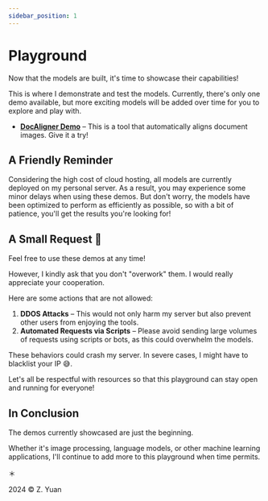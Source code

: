 ```yaml
---
sidebar_position: 1
---
```


# Playground

Now that the models are built, it's time to showcase their capabilities!

This is where I demonstrate and test the models. Currently, there's only one demo available, but more exciting models will be added over time for you to explore and play with.

- [**DocAligner Demo**](./docaligner-demo.md) – This is a tool that automatically aligns document images. Give it a try!

## A Friendly Reminder

Considering the high cost of cloud hosting, all models are currently deployed on my personal server. As a result, you may experience some minor delays when using these demos. But don't worry, the models have been optimized to perform as efficiently as possible, so with a bit of patience, you'll get the results you're looking for!

## A Small Request 🙏

Feel free to use these demos at any time!

However, I kindly ask that you don't "overwork" them. I would really appreciate your cooperation.

Here are some actions that are not allowed:

1. **DDOS Attacks** – This would not only harm my server but also prevent other users from enjoying the tools.
2. **Automated Requests via Scripts** – Please avoid sending large volumes of requests using scripts or bots, as this could overwhelm the models.

These behaviors could crash my server. In severe cases, I might have to blacklist your IP 😅.

Let's all be respectful with resources so that this playground can stay open and running for everyone!

## In Conclusion

The demos currently showcased are just the beginning.

Whether it's image processing, language models, or other machine learning applications, I'll continue to add more to this playground when time permits.

＊

2024 © Z. Yuan
